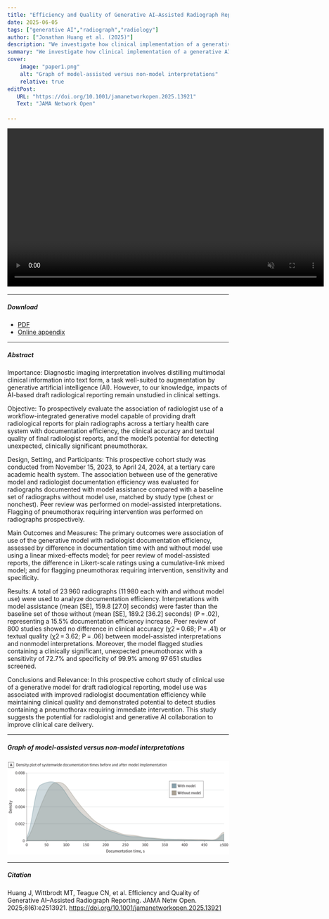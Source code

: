 ```yaml
---
title: "Efficiency and Quality of Generative AI–Assisted Radiograph Reporting" 
date: 2025-06-05
tags: ["generative AI","radiograph","radiology"]
author: ["Jonathan Huang et al. (2025)"]
description: "We investigate how clinical implementation of a generative AI model for all-radiograph report generation improves reporting efficiency." 
summary: "We investigate how clinical implementation of a generative AI model for all-radiograph report generation improves reporting efficiency." 
cover:
    image: "paper1.png"
    alt: "Graph of model-assisted versus non-model interpretations"
    relative: true
editPost:
   URL: "https://doi.org/10.1001/jamanetworkopen.2025.13921"
   Text: "JAMA Network Open"

---
```


<video width="720" controls autoplay muted>
  <source src="/media/ARIES_animation.mp4" type="video/mp4">
  Your browser does not support the video tag.
</video>

---

##### Download

+ [PDF](paper1.pdf)
+ [Online appendix](appendix1.pdf)
<!-- + [Code and data](https://github.com/notjonhuang/***) -->

---

##### Abstract

Importance: Diagnostic imaging interpretation involves distilling multimodal clinical information into text form, a task well-suited to augmentation by generative artificial intelligence (AI). However, to our knowledge, impacts of AI-based draft radiological reporting remain unstudied in clinical settings.

Objective: To prospectively evaluate the association of radiologist use of a workflow-integrated generative model capable of providing draft radiological reports for plain radiographs across a tertiary health care system with documentation efficiency, the clinical accuracy and textual quality of final radiologist reports, and the model’s potential for detecting unexpected, clinically significant pneumothorax.

Design, Setting, and Participants: This prospective cohort study was conducted from November 15, 2023, to April 24, 2024, at a tertiary care academic health system. The association between use of the generative model and radiologist documentation efficiency was evaluated for radiographs documented with model assistance compared with a baseline set of radiographs without model use, matched by study type (chest or nonchest). Peer review was performed on model-assisted interpretations. Flagging of pneumothorax requiring intervention was performed on radiographs prospectively.

Main Outcomes and Measures: The primary outcomes were association of use of the generative model with radiologist documentation efficiency, assessed by difference in documentation time with and without model use using a linear mixed-effects model; for peer review of model-assisted reports, the difference in Likert-scale ratings using a cumulative-link mixed model; and for flagging pneumothorax requiring intervention, sensitivity and specificity.

Results: A total of 23 960 radiographs (11 980 each with and without model use) were used to analyze documentation efficiency. Interpretations with model assistance (mean [SE], 159.8 [27.0] seconds) were faster than the baseline set of those without (mean [SE], 189.2 [36.2] seconds) (P = .02), representing a 15.5% documentation efficiency increase. Peer review of 800 studies showed no difference in clinical accuracy (χ2 = 0.68; P = .41) or textual quality (χ2 = 3.62; P = .06) between model-assisted interpretations and nonmodel interpretations. Moreover, the model flagged studies containing a clinically significant, unexpected pneumothorax with a sensitivity of 72.7% and specificity of 99.9% among 97 651 studies screened.

Conclusions and Relevance: In this prospective cohort study of clinical use of a generative model for draft radiological reporting, model use was associated with improved radiologist documentation efficiency while maintaining clinical quality and demonstrated potential to detect studies containing a pneumothorax requiring immediate intervention. This study suggests the potential for radiologist and generative AI collaboration to improve clinical care delivery.

---

##### Graph of model-assisted versus non-model interpretations

![](paper1.png)

---

##### Citation
Huang J, Wittbrodt MT, Teague CN, et al. Efficiency and Quality of Generative AI–Assisted Radiograph Reporting. JAMA Netw Open. 2025;8(6):e2513921. https://doi.org/10.1001/jamanetworkopen.2025.13921

<!-- 
```BibTeX
@article{AAYY,
author = {Author 1 and Author 2},
doi = {paper_doi},
journal = {Journal},
number = {Issue},
pages = {XXX--YYY},
title ={Title},
volume = {Volume},
year = {Year}}
```

---

##### Related material

+ [Presentation slides](presentation2.pdf)
 -->
